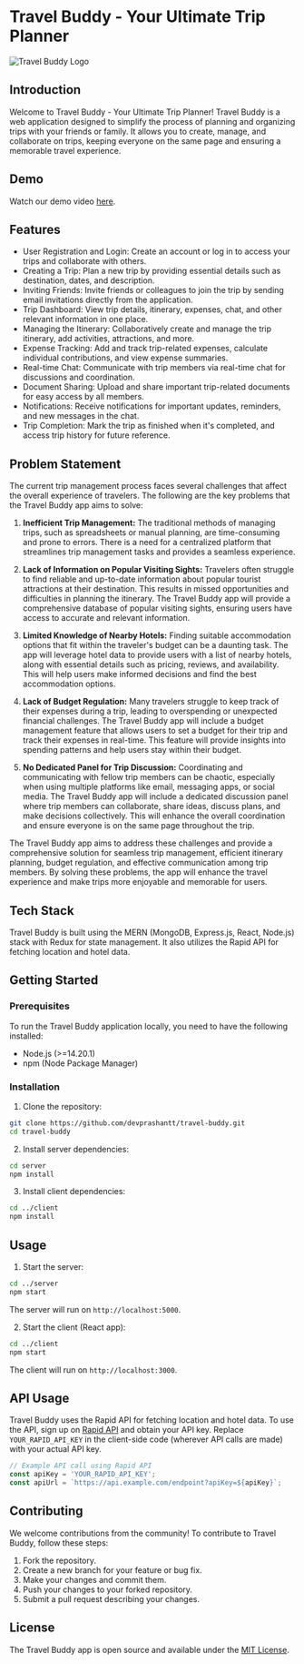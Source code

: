 # Travel Buddy - Your Ultimate Trip Planner

![Travel Buddy Logo](https://ik.imagekit.io/officialprashant/TravelBuddy_-_Group_Travel_Planning_Made_Easy_nVzRcioZ9.png?updatedAt=1688318144361)

## Introduction

Welcome to Travel Buddy - Your Ultimate Trip Planner! Travel Buddy is a web application designed to simplify the process of planning and organizing trips with your friends or family. It allows you to create, manage, and collaborate on trips, keeping everyone on the same page and ensuring a memorable travel experience.

## Demo

Watch our demo video [here](https://youtu.be/kLsPzU_MDjk).

## Features

- User Registration and Login: Create an account or log in to access your trips and collaborate with others.
- Creating a Trip: Plan a new trip by providing essential details such as destination, dates, and description.
- Inviting Friends: Invite friends or colleagues to join the trip by sending email invitations directly from the application.
- Trip Dashboard: View trip details, itinerary, expenses, chat, and other relevant information in one place.
- Managing the Itinerary: Collaboratively create and manage the trip itinerary, add activities, attractions, and more.
- Expense Tracking: Add and track trip-related expenses, calculate individual contributions, and view expense summaries.
- Real-time Chat: Communicate with trip members via real-time chat for discussions and coordination.
- Document Sharing: Upload and share important trip-related documents for easy access by all members.
- Notifications: Receive notifications for important updates, reminders, and new messages in the chat.
- Trip Completion: Mark the trip as finished when it's completed, and access trip history for future reference.

## Problem Statement

The current trip management process faces several challenges that affect the overall experience of travelers. The following are the key problems that the Travel Buddy app aims to solve:

1. **Inefficient Trip Management:** The traditional methods of managing trips, such as spreadsheets or manual planning, are time-consuming and prone to errors. There is a need for a centralized platform that streamlines trip management tasks and provides a seamless experience.

2. **Lack of Information on Popular Visiting Sights:** Travelers often struggle to find reliable and up-to-date information about popular tourist attractions at their destination. This results in missed opportunities and difficulties in planning the itinerary. The Travel Buddy app will provide a comprehensive database of popular visiting sights, ensuring users have access to accurate and relevant information.

3. **Limited Knowledge of Nearby Hotels:** Finding suitable accommodation options that fit within the traveler's budget can be a daunting task. The app will leverage hotel data to provide users with a list of nearby hotels, along with essential details such as pricing, reviews, and availability. This will help users make informed decisions and find the best accommodation options.

4. **Lack of Budget Regulation:** Many travelers struggle to keep track of their expenses during a trip, leading to overspending or unexpected financial challenges. The Travel Buddy app will include a budget management feature that allows users to set a budget for their trip and track their expenses in real-time. This feature will provide insights into spending patterns and help users stay within their budget.

5. **No Dedicated Panel for Trip Discussion:** Coordinating and communicating with fellow trip members can be chaotic, especially when using multiple platforms like email, messaging apps, or social media. The Travel Buddy app will include a dedicated discussion panel where trip members can collaborate, share ideas, discuss plans, and make decisions collectively. This will enhance the overall coordination and ensure everyone is on the same page throughout the trip.

The Travel Buddy app aims to address these challenges and provide a comprehensive solution for seamless trip management, efficient itinerary planning, budget regulation, and effective communication among trip members. By solving these problems, the app will enhance the travel experience and make trips more enjoyable and memorable for users.

## Tech Stack

Travel Buddy is built using the MERN (MongoDB, Express.js, React, Node.js) stack with Redux for state management. It also utilizes the Rapid API for fetching location and hotel data.

## Getting Started

### Prerequisites

To run the Travel Buddy application locally, you need to have the following installed:

- Node.js (>=14.20.1)
- npm (Node Package Manager)

### Installation

1. Clone the repository:

```bash
git clone https://github.com/devprashantt/travel-buddy.git
cd travel-buddy
```

2. Install server dependencies:

```bash
cd server
npm install
```

3. Install client dependencies:

```bash
cd ../client
npm install
```

## Usage

1. Start the server:

```bash
cd ../server
npm start
```

The server will run on `http://localhost:5000`.

2. Start the client (React app):

```bash
cd ../client
npm start
```

The client will run on `http://localhost:3000`.

## API Usage

Travel Buddy uses the Rapid API for fetching location and hotel data. To use the API, sign up on [Rapid API](https://rapidapi.com/) and obtain your API key. Replace `YOUR_RAPID_API_KEY` in the client-side code (wherever API calls are made) with your actual API key.

```javascript
// Example API call using Rapid API
const apiKey = 'YOUR_RAPID_API_KEY';
const apiUrl = `https://api.example.com/endpoint?apiKey=${apiKey}`;
```

## Contributing

We welcome contributions from the community! To contribute to Travel Buddy, follow these steps:

1. Fork the repository.
2. Create a new branch for your feature or bug fix.
3. Make your changes and commit them.
4. Push your changes to your forked repository.
5. Submit a pull request describing your changes.

## License

The Travel Buddy app is open source and available under the [MIT License](LICENSE).

